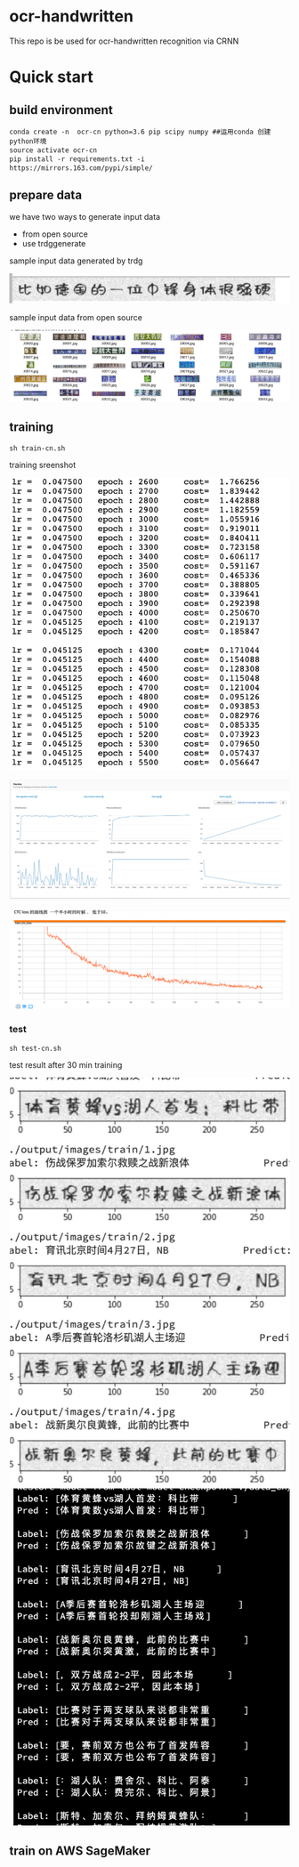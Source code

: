 # ocr-handwritten

This repo is be used for ocr-handwritten recognition via CRNN

# Quick start



## build environment

```shell script
conda create -n  ocr-cn python=3.6 pip scipy numpy ##运用conda 创建python环境
source activate ocr-cn
pip install -r requirements.txt -i https://mirrors.163.com/pypi/simple/
```

## prepare data

we have two ways to generate input data
* from open source
* use trdggenerate 

sample input data generated by trdg

![input](./doc/input.png)

sample input data from open source

![input2](./doc/input2.png)


## training 

```shell script
sh train-cn.sh
```

training sreenshot

![train](./doc/train.png)

![loss](./doc/loss.png)

![loss](./doc/train4.png)

### test

```shell script
sh test-cn.sh
```
test result after 30 min training

![test](./doc/train3.png)
![test](./doc/train2.png)

## train on AWS SageMaker